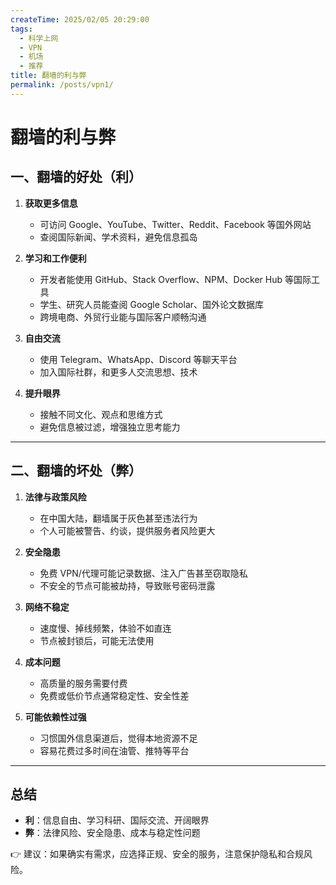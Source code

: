 ```yaml
---
createTime: 2025/02/05 20:29:00
tags:
  - 科学上网
  - VPN
  - 机场
  - 推荐
title: 翻墙的利与弊
permalink: /posts/vpn1/
---
```


# 翻墙的利与弊

## 一、翻墙的好处（利）

1. **获取更多信息**  
   - 可访问 Google、YouTube、Twitter、Reddit、Facebook 等国外网站  
   - 查阅国际新闻、学术资料，避免信息孤岛  

2. **学习和工作便利**  
   - 开发者能使用 GitHub、Stack Overflow、NPM、Docker Hub 等国际工具  
   - 学生、研究人员能查阅 Google Scholar、国外论文数据库  
   - 跨境电商、外贸行业能与国际客户顺畅沟通  

3. **自由交流**  
   - 使用 Telegram、WhatsApp、Discord 等聊天平台  
   - 加入国际社群，和更多人交流思想、技术  

4. **提升眼界**  
   - 接触不同文化、观点和思维方式  
   - 避免信息被过滤，增强独立思考能力  

---

## 二、翻墙的坏处（弊）

1. **法律与政策风险**  
   - 在中国大陆，翻墙属于灰色甚至违法行为  
   - 个人可能被警告、约谈，提供服务者风险更大  

2. **安全隐患**  
   - 免费 VPN/代理可能记录数据、注入广告甚至窃取隐私  
   - 不安全的节点可能被劫持，导致账号密码泄露  

3. **网络不稳定**  
   - 速度慢、掉线频繁，体验不如直连  
   - 节点被封锁后，可能无法使用  

4. **成本问题**  
   - 高质量的服务需要付费  
   - 免费或低价节点通常稳定性、安全性差  

5. **可能依赖性过强**  
   - 习惯国外信息渠道后，觉得本地资源不足  
   - 容易花费过多时间在油管、推特等平台  

---

## 总结

- **利**：信息自由、学习科研、国际交流、开阔眼界  
- **弊**：法律风险、安全隐患、成本与稳定性问题  

👉 建议：如果确实有需求，应选择正规、安全的服务，注意保护隐私和合规风险。
